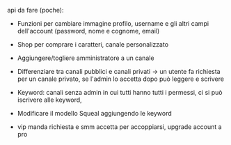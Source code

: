 api da fare (poche):

- Funzioni per cambiare immagine profilo, username e gli altri campi dell'account (password, nome e cognome, email)
- Shop per comprare i caratteri, canale personalizzato
- Aggiungere/togliere amministratore a un canale

- Differenziare tra canali pubblici e canali privati -> un utente fa richiesta per un canale privato, se l'admin lo accetta dopo può leggere e scrivere

- Keyword: canali senza admin in cui tutti hanno tutti i permessi, ci si può iscrivere alle keyword,
- Modificare il modello Squeal aggiungendo le keyword

- vip manda richiesta e smm accetta per accoppiarsi, upgrade account a pro
